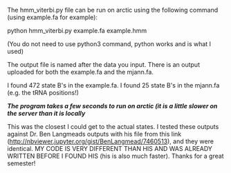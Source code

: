 The hmm_viterbi.py file can be run on arctic using the following command (using example.fa for example):

python hmm_viterbi.py example.fa example.hmm

(You do not need to use python3 command, python works and is what I used)


The output file is named after the data you input. There is an output uploaded for both the example.fa and the mjann.fa.

I found 472 state B's in the example.fa. I found 25 state B's in the mjann.fa (e.g. the tRNA positions!)


***The program takes a few seconds to run on arctic (it is a little slower on the server than it is locally***


This was the closest I could get to the actual states. I tested these outputs against Dr. Ben Langmeads outputs with his file from this link (http://nbviewer.jupyter.org/gist/BenLangmead/7460513), and they were identical. MY CODE IS VERY DIFFERENT THAN HIS AND WAS ALREADY WRITTEN BEFORE I FOUND HIS (his is also much faster). Thanks for a great semester!